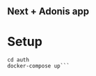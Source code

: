 ## Next + Adonis app


# Setup
```git clone https://github.com/Smalyik/auth.git
cd auth
docker-compose up```
